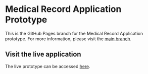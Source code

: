 # Medical Record Application Prototype

This is the GitHub Pages branch for the Medical Record Application prototype. For more information, please visit the [main branch](https://github.com/saarzhanova/personal-doctor).

## Visit the live application

The live prototype can be accessed [here](https://saarzhanova.github.io/personal-doctor/).
